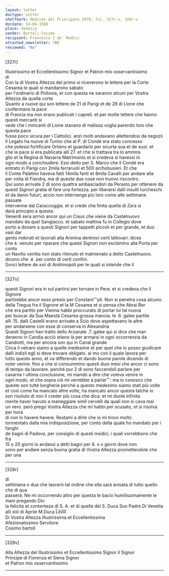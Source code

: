 ```yaml
---
layout: letter
doctype: Letter
shelfmark: Mediceo del Principato 2978, fol. 327r-v, 328r-v
docdate: 14-04-1568
place: Venezia
sender: Bartoli Cosimo
recipient: Francesco I de' Medici
attached_newsletter: TBD
reviewed: "No"
---
```


[327r]  
  
  
Illustrissimo et Eccellentissimo Signor et Patron mio osservantissimo  
di  
Con la di Vostra Altezza del primo si riceverono le lettere per la Corte Cesarea le quali si mandarono sabato  
per l'ordinario di Pollonia, et con questa ne saranno alcuni per Vostra Altezza da quella corte  
Quanto a nuove qui son lettere de 21 di Parigi et de 28 di Lione che confermano la pace  
di Francia ma non erano publicati i capreli. et per molte lettere che hanno questi mercanti si  
vede che i mmcanti di Lione stavano di malissa voglia parendo loro che questa pace  
fusse poco sicura per i Cattolici. anzi molti andavano allettendosi da negozii  
Il Legato ha nuove di Turino che al P. di Condé era stato concesso  
che potessi fortificare Orliens et guardarlo per sicurta sua et de suoi. et  
che la pace si era publicata alli 27. et che si trattava tra lo ammira  
glio et la Regina di Navarra Matrimonio et si credeva si havessi in  
ogni modo a conchiudere. Essi detto per S. Marco che il Condé era  
entrato in Parigi con 2mila ferraruoli et 500 archobusieri. Et che  
il Conte Palatino haveva fatti 14mila fanti et 8mila Cavalli per andare alla  
per volta di Fiandra, ma di queste due cose non truovo riscontro.  
Qui sono arrivate 2 dì sono quattra ambasciadori da Perasto per ottenere da  
questi Signori gratia di fare una fortezza. per liberarsi dalli insulti turcheschi  
et da danni futuri, accio non intervenga più loro come alle settimane passate  
intervenne dal Caraccoggia. et si crede che finita quella di Zara si  
darà principio a questa.  
Venerdì sera arrivò ancor qui un Ciaus che viene da Castelnuovo  
mandato da quel Sangiacco. et sabato mattina fu in Collegio dove  
porto a donare a questi Signori per tappetti piccoli et per grande, et duo vasi dar  
gento indorati et lavorati alla Arimina dentrovi certi lattovari. dices  
che è. venuto per riparare che questi Signori non esclamino alla Porta per conto  
un Navilio venitia non stato ritenuto et malmenato a detto Castelnuovo.  
dicono che .è. per conto di certi confini.  
Sonci lettere de xxii di Andrinopoli per le quali si intende che il  
  
---  

[327v]  
  
  
questi Signori era in sul partirsi per tornare in Pera. et si credeva che il Signore  
partirebbe ancor esso presto per Constant⁀pli. Non si penetra cosa alcuno.  
della Tregua fra il Signore et la M Cesarea et si pensa che Abrai Ber  
che era partito per Vienna habbi proccurato di portar lui tal nuova  
per buscar da Sua Maestà Cesarea grossa mancia. le .6. galee partite  
alli .15. dalli Castelli erano arrivate a Scio dove aspettavano le altre  
per andarsene con esse di conserva in Alexandria  
Questi Signori han tratto dello Arzanale .7. galee qui si dice che man  
deranno in Candia acciò stieno là per armarsi in ogni occorrenzia da  
Candiotti, ma per ancora son qui in Canal grande  
Circa il vetraro siamo a quelle medesime et per quel che io posso giudicare  
dalli indizii egli si deve trovare obligato. al mo con il quale lavora per  
tutto questo anno, et va differendo et dando buone parole dicendo di  
voler venire. fino a che si consummino questi duoi mesi che ancor ci sono  
di tempo da lavorare. perché pur 2 dì sono faccendoli parlare per  
cavarne l ultima conclusione, mi mandò a dire che voleva venire in  
ogni modo, et che sopra ciò mi verrebbe a parlar⁀: ma io conosco che  
queste son tutte lungherie perché a questo medesimo siamo stati più volte  
et così come ha mancato altre volte, ha mancato ancor questa talche io  
son risoluto di non li creder più cosa che dica. et mi duole infinita  
mente haver havuto a maneggiare simil cervelli da quali non si cava mai  
un vero. però prego Vostra Altezza che mi habbi per scusato, et si risolva per hora  
di non lo havere havere. Restami a dirle che io mi trovo molto  
tormentato dalla mia indisposizione, per conto della quale ho mandato per i fanghi  
de bagni di Padova, per consiglio di questi medici, i quali vorrebbono che fra  
15 o 20 giorni io andassi a detti bagni per 8. o x giorni dove non  
sono per andare senza buona gratia di Vostra Altezza promettendole che per una  
  
---  

[328r]  
  
  
di  
settimana o dua che lascerò tal ordine che ella sarà avisata di tutto quello che di qua  
passerà. Ne mi occorrendo altro per questa le bacio humilissimamente le mani pregando Dio  
la felicità et contenteza di S. A. et di quella del S. Duca Suo Padre Di Venetia  
alli xiiii di Aprile M.Duca L̅x̅v̅i̅i̅i̅  
Di Vostra Altezza Illustrissima et Eccellentissima  
Afezionatissimo Servitore  
Cosimo bartoli  
  
---  

[328v]  
  
  
Alla Altezza del Illustrissimo et Eccellentissimo Signor il Signor  
Principe di Fiorenza et Siena Signor  
et Patron mio osservantissimo  
  
---  

